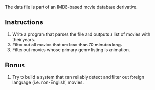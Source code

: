 The data file is part of an IMDB-based movie database derivative.

Instructions
-------------  

1. Write a program that parses the file and outputs a list of movies with their years.   
2. Filter out all movies that are less than 70 minutes long.   
3. Filter out movies whose primary genre listing is animation.   

Bonus
------  
1. Try to build a system that can reliably detect and filter out foreign language (i.e. non-English) movies.  